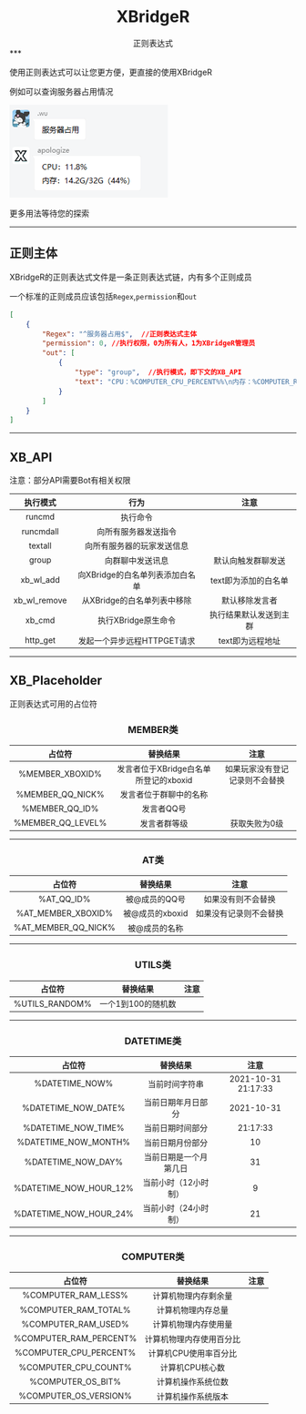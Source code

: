 # <center>XBridgeR</center>
<center>正则表达式</center>
***

使用正则表达式可以让您更方便，更直接的使用XBridgeR

例如可以查询服务器占用情况

![](../../img/xbr/regex_1.png)

更多用法等待您的探索

***

## 正则主体

XBridgeR的正则表达式文件是一条正则表达式链，内有多个正则成员

一个标准的正则成员应该包括`Regex`,`permission`和`out`

``` json
[
	{
		"Regex": "^服务器占用$",  //正则表达式主体
		"permission": 0, //执行权限，0为所有人，1为XBridgeR管理员
		"out": [
			{
				"type": "group",  //执行模式，即下文的XB_API
				"text": "CPU：%COMPUTER_CPU_PERCENT%%\n内存：%COMPUTER_RAM_USED%G/%COMPUTER_RAM_TOTAL%G（%COMPUTER_RAM_PERCENT%%）"
			}
		]
	}
]
```

***

## XB_API

注意：部分API需要Bot有相关权限

| 执行模式 | 行为 | 注意 |
|:-:|:-:|:-:|
|runcmd|执行命令||
| runcmdall | 向所有服务器发送指令 | |
| textall | 向所有服务器的玩家发送信息 | |
|group|向群聊中发送讯息|默认向触发群聊发送|
|xb_wl_add|向XBridge的白名单列表添加白名单|text即为添加的白名单|
|xb_wl_remove|从XBridge的白名单列表中移除|默认移除发言者|
|xb_cmd|执行XBridge原生命令|执行结果默认发送到主群|
|http_get|发起一个异步远程HTTPGET请求|text即为远程地址|

***

## XB_Placeholder

正则表达式可用的占位符

### <center>MEMBER类</center>

| 占位符 | 替换结果 | 注意 |
|:-:|:-:|:-:|
|%MEMBER_XBOXID%|发言者位于XBridge白名单所登记的xboxid|如果玩家没有登记记录则不会替换|
|%MEMBER_QQ_NICK%|发言者位于群聊中的名称||
|%MEMBER_QQ_ID%|发言者QQ号||
|%MEMBER_QQ_LEVEL%|发言者群等级|获取失败为0级|

***

### <center>AT类</center>

| 占位符 | 替换结果 | 注意 |
|:-:|:-:|:-:|
|%AT_QQ_ID%|被@成员的QQ号|如果没有则不会替换|
|%AT_MEMBER_XBOXID%|被@成员的xboxid|如果没有记录则不会替换|
|%AT_MEMBER_QQ_NICK%|被@成员的名称||

***

### <center>UTILS类</center>

| 占位符 | 替换结果 | 注意 |
|:-:|:-:|:-:|
|%UTILS_RANDOM%|一个1到100的随机数||

***

### <center>DATETIME类</center>

| 占位符 | 替换结果 | 注意 |
|:-:|:-:|:-:|
|%DATETIME_NOW%|当前时间字符串|2021-10-31 21:17:33|
|%DATETIME_NOW_DATE%|当前日期年月日部分|2021-10-31|
|%DATETIME_NOW_TIME%|当前日期时间部分|21:17:33|
|%DATETIME_NOW_MONTH%|当前日期月份部分|10|
|%DATETIME_NOW_DAY%|当前日期是一个月第几日|31|
|%DATETIME_NOW_HOUR_12%|当前小时（12小时制）|9|
|%DATETIME_NOW_HOUR_24%|当前小时（24小时制）|21|


***

### <center>COMPUTER类</center>

| 占位符 | 替换结果 | 注意 |
|:-:|:-:|:-:|
|%COMPUTER_RAM_LESS%|计算机物理内存剩余量||
|%COMPUTER_RAM_TOTAL%|计算机物理内存总量||
|%COMPUTER_RAM_USED%|计算机物理内存使用量||
|%COMPUTER_RAM_PERCENT%|计算机物理内存使用百分比||
|%COMPUTER_CPU_PERCENT%|计算机CPU使用率百分比||
|%COMPUTER_CPU_COUNT%|计算机CPU核心数||
|%COMPUTER_OS_BIT%|计算机操作系统位数||
|%COMPUTER_OS_VERSION%|计算机操作系统版本||
